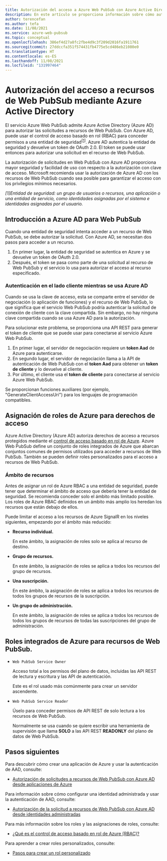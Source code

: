```yaml
---
title: Autorización del acceso a Azure Web PubSub con Azure Active Directory
description: En este artículo se proporciona información sobre cómo autorizar el acceso a recursos del servicio Azure Web PubSub mediante Azure Active Directory.
author: terencefan
ms.author: tefa
ms.date: 11/08/2021
ms.service: azure-web-pubsub
ms.topic: conceptual
ms.openlocfilehash: 386ef4d27a8fc2fbe4d9c3f209d2016fa1911761
ms.sourcegitcommit: 27ddccfa351f574431fb4775e5cd486eb21080e0
ms.translationtype: HT
ms.contentlocale: es-ES
ms.lasthandoff: 11/08/2021
ms.locfileid: "131997464"
---
```

# <a name="authorize-access-to-web-pubsub-resources-using-azure-active-directory"></a>Autorización del acceso a recursos de Web PubSub mediante Azure Active Directory
El servicio Azure Web PubSub admite Azure Active Directory (Azure AD) para autorizar las solicitudes a recursos de Web PubSub. Con Azure AD, puede usar el control de acceso basado en rol (RBAC) para conceder permisos a una entidad de seguridad<sup>[<a href="#security-principal">1</a>]</sup>. Azure AD autentica la entidad de seguridad y devuelve un token de OAuth 2.0. El token se puede usar entonces para autorizar una solicitud en el recurso de Web PubSub.

La autorización de solicitudes en Web PubSub con Azure AD proporciona mayor seguridad y facilidad de uso con respecto a la autorización con clave de acceso. Microsoft recomienda usar la autorización de Azure AD con los recursos de Web PubSub cuando sea posible para garantizar el acceso con los privilegios mínimos necesarios.

<a id="security-principal"></a>
 *[1]Entidad de seguridad: un grupo de usuarios o recursos, una aplicación o una entidad de servicio, como identidades asignadas por el sistema e identidades asignadas por el usuario.*

## <a name="overview-of-azure-ad-for-web-pubsub"></a>Introducción a Azure AD para Web PubSub

Cuando una entidad de seguridad intenta acceder a un recurso de Web PubSub, se debe autorizar la solicitud. Con Azure AD, se necesitan dos pasos para acceder a un recurso. 

1. En primer lugar, la entidad de seguridad se autentica en Azure y se devuelve un token de OAuth 2.0. 
2. Después, el token se pasa como parte de una solicitud al recurso de Web PubSub y el servicio lo usa para autorizar el acceso al recurso especificado.

### <a name="client-side-authentication-while-using-azure-ad"></a>Autenticación en el lado cliente mientras se usa Azure AD

Cuando se usa la clave de acceso, esta se comparte entre el servidor de negociación (o aplicación de funciones) y el recurso de Web PubSub, lo que significa que el servicio Web PubSub podría autenticar la solicitud de conexión de cliente con la clave compartida. Sin embargo, no hay ninguna clave compartida cuando se usa Azure AD para la autorización. 

Para solucionar este problema, se proporciona una API REST para generar el token de cliente que se puede usar para conectarse al servicio Azure Web PubSub.

1. En primer lugar, el servidor de negociación requiere un **token Aad** de Azure para autenticarse.
1. En segundo lugar, el servidor de negociación llama a la API de autenticación de Web PubSub con el **token Aad** para obtener un **token de cliente** y lo devuelve al cliente.
1. Por último, el cliente usa el **token de cliente** para conectarse al servicio Azure Web PubSub.

Se proporcionan funciones auxiliares (por ejemplo, "GenerateClientAccessUri") para los lenguajes de programación compatibles.

## <a name="assign-azure-roles-for-access-rights"></a>Asignación de roles de Azure para derechos de acceso

Azure Active Directory (Azure AD) autoriza derechos de acceso a recursos protegidos mediante el [control de acceso basado en rol de Azure](../role-based-access-control/overview.md). Azure Web PubSub define un conjunto de roles integrados de Azure que abarcan conjuntos comunes de permisos utilizados para acceder a recursos de Web PubSub. También se pueden definir roles personalizados para el acceso a recursos de Web PubSub.

### <a name="resource-scope"></a>Ámbito de recursos

Antes de asignar un rol de Azure RBAC a una entidad de seguridad, puede tener que determinar el ámbito de acceso que debería tener la entidad de seguridad. Se recomienda conceder solo el ámbito más limitado posible. Los roles de Azure RBAC definidos en un ámbito más amplio los heredan los recursos que están debajo de ellos.

Puede limitar el acceso a los recursos de Azure SignalR en los niveles siguientes, empezando por el ámbito más reducido:

- **Recurso individual.** 

  En este ámbito, la asignación de roles solo se aplica al recurso de destino.

- **Grupo de recursos.** 

  En este ámbito, la asignación de roles se aplica a todos los recursos del grupo de recursos.

- **Una suscripción.**

  En este ámbito, la asignación de roles se aplica a todos los recursos de todos los grupos de recursos de la suscripción.

- **Un grupo de administración.** 

  En este ámbito, la asignación de roles se aplica a todos los recursos de todos los grupos de recursos de todas las suscripciones del grupo de administración.

## <a name="azure-built-in-roles-for-web-pubsub-resources"></a>Roles integrados de Azure para recursos de Web PubSub.

- `Web PubSub Service Owner`

    Acceso total a los permisos del plano de datos, incluidas las API REST de lectura y escritura y las API de autenticación.

    Este es el rol usado más comúnmente para crear un servidor ascendente.

- `Web PubSub Service Reader`

    Úselo para conceder permisos de API REST de solo lectura a los recursos de Web PubSub.

    Normalmente se usa cuando se quiere escribir una herramienta de supervisión que llama **SOLO** a las API REST **READONLY** del plano de datos de Web PubSub.

## <a name="next-steps"></a>Pasos siguientes

Para descubrir cómo crear una aplicación de Azure y usar la autenticación de AAD, consulte:
- [Autorización de solicitudes a recursos de Web PubSub con Azure AD desde aplicaciones de Azure](howto-authorize-from-application.md)

Para información sobre cómo configurar una identidad administrada y usar la autenticación de AAD, consulte:
- [Autorización de la solicitud a recursos de Web PubSub con Azure AD desde identidades administradas](howto-authorize-from-managed-identity.md)

Para más información sobre los roles y las asignaciones de roles, consulte: 
- [¿Qué es el control de acceso basado en rol de Azure (RBAC)?](../role-based-access-control/overview.md)

Para aprender a crear roles personalizados, consulte: 
- [Pasos para crear un rol personalizado](../role-based-access-control/custom-roles.md#steps-to-create-a-custom-role)